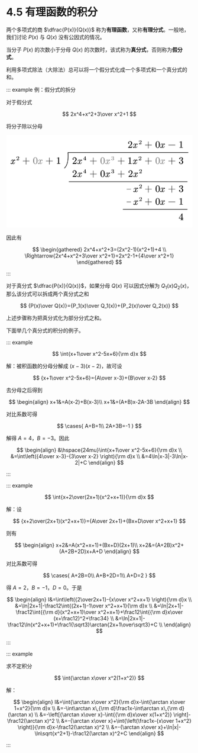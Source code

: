 # 4.5 有理函数的积分

两个多项式的商 $\dfrac{P(x)}{Q(x)}$ 称为**有理函数**，又称**有理分式**。一般地，我们讨论 $P(x)$ 与 $Q(x)$ 没有公因式的情况。

当分子 $P(x)$ 的次数小于分母 $Q(x)$ 的次数时，该式称为**真分式**，否则称为**假分式**。

利用多项式除法（大除法）总可以将一个假分式化成一个多项式和一个真分式的和。

::: example 例：假分式的拆分

对于假分式

$$
2x^4+x^2+3\over x^2+1
$$

将分子除以分母

![](./images/poly-div.svg)

因此有

$$
\begin{gathered}
2x^4+x^2+3=(2x^2-1)(x^2+1)+4 \\
\Rightarrow{2x^4+x^2+3\over x^2+1}=2x^2-1+{4\over x^2+1}
\end{gathered}
$$

:::

对于真分式 $\dfrac{P(x)}{Q(x)}$，如果分母 $Q(x)$ 可以因式分解为 $Q_1(x)Q_2(x)$，那么该分式可以拆成两个真分式之和

$$
{P(x)\over Q(x)}={P_1(x)\over Q_1(x)}+{P_2(x)\over Q_2(x)}
$$

上述步骤称为把真分式化为部分分式之和。

下面举几个真分式的积分的例子。

::: example

$$
\int{x+1\over x^2-5x+6}{\rm d}x
$$

解：被积函数的分母分解成 $(x-3)(x-2)$，故可设

$$
{x+1\over x^2-5x+6}={A\over x-3}+{B\over x-2}
$$

去分母之后得到

$$
\begin{align}
x+1&=A(x-2)+B(x-3)\\
x+1&=(A+B)x-2A-3B
\end{align}
$$

对比系数可得

$$
\cases{
A+B=1\\
2A+3B=-1
}
$$

解得 $A=4$，$B=-3$。因此

$$
\begin{align}
&\hspace{24mu}\int{x+1\over x^2-5x+6}{\rm d}x \\
&=\int\left({4\over x-3}-{3\over x-2} \right){\rm d}x \\
&=4\ln|x-3|-3\ln|x-2|+C
\end{align}
$$

:::

::: example

$$
\int{x+2\over(2x+1)(x^2+x+1)}{\rm d}x
$$

解：设

$$
{x+2\over(2x+1)(x^2+x+1)}={A\over 2x+1}+{Bx+D\over x^2+x+1}
$$

则有

$$
\begin{align}
x+2&=A(x^2+x+1)+(Bx+D)(2x+1)\\
x+2&=(A+2B)x^2+(A+2B+2D)x+A+D
\end{align}
$$

对比系数可得

$$
\cases{
A+2B=0\\
A+B+2D=1\\
A+D=2
}
$$

得 $A=2$，$B=-1$，$D=0$。于是

$$
\begin{align}
I&=\int\left({2\over2x+1}-{x\over x^2+x+1} \right){\rm d}x \\
&=\ln|2x+1|-\frac12\int{(2x+1)-1\over x^2+x+1}{\rm d}x \\
&=\ln|2x+1|-\frac12\int{{\rm d}(x^2+x+1)\over x^2+x+1}+\frac12\int{{\rm d}x\over (x+\frac12)^2+\frac34} \\
&=\ln|2x+1|-\frac12\ln(x^2+x+1)+\frac1{\sqrt3}\arctan{2x+1\over\sqrt3}+C \\
\end{align}
$$

:::

::: example

求不定积分

$$
\int{\arctan x\over x^2(1+x^2)}
$$

解：

$$
\begin{align}
I&=\int{\arctan x\over x^2}{\rm d}x-\int{\arctan x\over 1+x^2}{\rm d}x \\
&=-\int\arctan x\,{\rm d}\frac1x-\int\arctan x\,{\rm d}(\arctan x) \\
&=-\left[{\arctan x\over x}-\int{{\rm d}x\over x(1+x^2)} \right]-\frac12(\arctan x)^2 \\
&=-{\arctan x\over x}+\int{\left(\frac1x-{x\over 1+x^2} \right)}{\rm d}x-\frac12(\arctan x)^2 \\
&=-{\arctan x\over x}+\ln|x|-\ln\sqrt{x^2+1}-\frac12(\arctan x)^2+C
\end{align}
$$

:::
